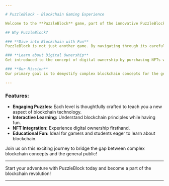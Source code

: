 ```yaml
---

# PuzzleBlock - Blockchain Gaming Experience

Welcome to the **PuzzleBlock** game, part of the innovative PuzzleBlock-Blockchain Project! This project is designed to be a fun and educational platform for gamers and students who are curious about the fascinating world of blockchain technology.

## Why PuzzleBlock?

### **Dive into Blockchain with Fun**
PuzzleBlock is not just another game. By navigating through its carefully designed levels, each centered on specific blockchain themes, you'll not only face exciting challenges but also gain a deeper understanding of how blockchain works. It's learning made fun and interactive!

### **Learn about Digital Ownership**
Get introduced to the concept of digital ownership by purchasing NFTs within the game. This feature enriches your knowledge of cryptocurrencies and blockchain, bringing theoretical concepts to life.

### **Our Mission**
Our primary goal is to demystify complex blockchain concepts for the general public. We aim to make this cutting-edge technology accessible to everyone through the universal language of gaming.

---
```


### Features:
- **Engaging Puzzles:** Each level is thoughtfully crafted to teach you a new aspect of blockchain technology.
- **Interactive Learning:** Understand blockchain principles while having fun.
- **NFT Integration:** Experience digital ownership firsthand.
- **Educational Fun:** Ideal for gamers and students eager to learn about blockchain.

Join us on this exciting journey to bridge the gap between complex blockchain concepts and the general public!

---

Start your adventure with PuzzleBlock today and become a part of the blockchain revolution!

---
